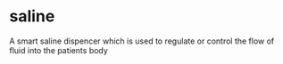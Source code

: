 # saline
A smart saline dispencer which is used to regulate or control the flow of fluid into the patients body
